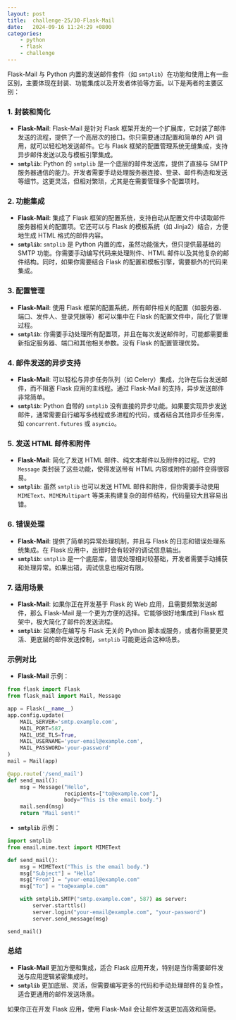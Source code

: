 ```yaml
---
layout: post
title:  challenge-25/30-Flask-Mail
date:   2024-09-16 11:24:29 +0800
categories: 
    - python 
    - flask
    - challenge
---
```


Flask-Mail 与 Python 内置的发送邮件套件（如 `smtplib`）在功能和使用上有一些区别，主要体现在封装、功能集成以及开发者体验等方面。以下是两者的主要区别：

### 1. **封装和简化**
   - **Flask-Mail**: Flask-Mail 是针对 Flask 框架开发的一个扩展库，它封装了邮件发送的流程，提供了一个高层次的接口。你只需要通过配置和简单的 API 调用，就可以轻松地发送邮件。它与 Flask 框架的配置管理系统无缝集成，支持异步邮件发送以及与模板引擎集成。
   - **`smtplib`**: Python 的 `smtplib` 是一个底层的邮件发送库，提供了直接与 SMTP 服务器通信的能力。开发者需要手动处理服务器连接、登录、邮件构造和发送等细节。这更灵活，但相对繁琐，尤其是在需要管理多个配置项时。

### 2. **功能集成**
   - **Flask-Mail**: 集成了 Flask 框架的配置系统，支持自动从配置文件中读取邮件服务器相关的配置项。它还可以与 Flask 的模板系统（如 Jinja2）结合，方便地生成 HTML 格式的邮件内容。
   - **`smtplib`**: `smtplib` 是 Python 内置的库，虽然功能强大，但只提供最基础的 SMTP 功能。你需要手动编写代码来处理附件、HTML 邮件以及其他复杂的邮件结构。同时，如果你需要结合 Flask 的配置和模板引擎，需要额外的代码来集成。

### 3. **配置管理**
   - **Flask-Mail**: 使用 Flask 框架的配置系统，所有邮件相关的配置（如服务器、端口、发件人、登录凭据等）都可以集中在 Flask 的配置文件中，简化了管理过程。
   - **`smtplib`**: 你需要手动处理所有配置项，并且在每次发送邮件时，可能都需要重新指定服务器、端口和其他相关参数。没有 Flask 的配置管理优势。

### 4. **邮件发送的异步支持**
   - **Flask-Mail**: 可以轻松与异步任务队列（如 Celery）集成，允许在后台发送邮件，而不阻塞 Flask 应用的主线程。通过 Flask-Mail 的支持，异步发送邮件非常简单。
   - **`smtplib`**: Python 自带的 `smtplib` 没有直接的异步功能。如果要实现异步发送邮件，通常需要自行编写多线程或多进程的代码，或者结合其他异步任务库，如 `concurrent.futures` 或 `asyncio`。

### 5. **发送 HTML 邮件和附件**
   - **Flask-Mail**: 简化了发送 HTML 邮件、纯文本邮件以及附件的过程。它的 `Message` 类封装了这些功能，使得发送带有 HTML 内容或附件的邮件变得很容易。
   - **`smtplib`**: 虽然 `smtplib` 也可以发送 HTML 邮件和附件，但你需要手动使用 `MIMEText`、`MIMEMultipart` 等类来构建复杂的邮件结构，代码量较大且容易出错。

### 6. **错误处理**
   - **Flask-Mail**: 提供了简单的异常处理机制，并且与 Flask 的日志和错误处理系统集成。在 Flask 应用中，出错时会有较好的调试信息输出。
   - **`smtplib`**: `smtplib` 是一个底层库，错误处理相对较基础，开发者需要手动捕获和处理异常。如果出错，调试信息也相对有限。

### 7. **适用场景**
   - **Flask-Mail**: 如果你正在开发基于 Flask 的 Web 应用，且需要频繁发送邮件，那么 Flask-Mail 是一个更为方便的选择。它能够很好地集成到 Flask 框架中，极大简化了邮件的发送流程。
   - **`smtplib`**: 如果你在编写与 Flask 无关的 Python 脚本或服务，或者你需要更灵活、更底层的邮件发送控制，`smtplib` 可能更适合这种场景。

### 示例对比

- **Flask-Mail** 示例：
```python
from flask import Flask
from flask_mail import Mail, Message

app = Flask(__name__)
app.config.update(
    MAIL_SERVER='smtp.example.com',
    MAIL_PORT=587,
    MAIL_USE_TLS=True,
    MAIL_USERNAME='your-email@example.com',
    MAIL_PASSWORD='your-password'
)
mail = Mail(app)

@app.route('/send_mail')
def send_mail():
    msg = Message("Hello",
                  recipients=["to@example.com"],
                  body="This is the email body.")
    mail.send(msg)
    return "Mail sent!"
```

- **`smtplib`** 示例：
```python
import smtplib
from email.mime.text import MIMEText

def send_mail():
    msg = MIMEText("This is the email body.")
    msg["Subject"] = "Hello"
    msg["From"] = "your-email@example.com"
    msg["To"] = "to@example.com"

    with smtplib.SMTP("smtp.example.com", 587) as server:
        server.starttls()
        server.login("your-email@example.com", "your-password")
        server.send_message(msg)

send_mail()
```

### 总结
- **Flask-Mail** 更加方便和集成，适合 Flask 应用开发，特别是当你需要邮件发送与应用逻辑紧密集成时。
- **`smtplib`** 更加底层、灵活，但需要编写更多的代码和手动处理邮件的复杂性，适合更通用的邮件发送场景。

如果你正在开发 Flask 应用，使用 Flask-Mail 会让邮件发送更加高效和简便。